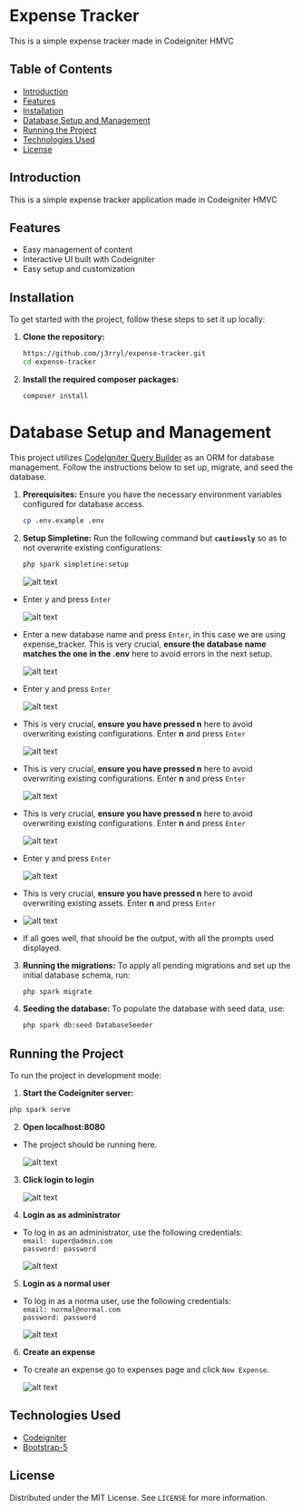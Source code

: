 # Expense Tracker

This is a simple expense tracker made in Codeigniter HMVC

## Table of Contents

- [Introduction](#introduction)
- [Features](#features)
- [Installation](#installation)
- [Database Setup and Management](#database-setup-and-management)
- [Running the Project](#running-the-project)
- [Technologies Used](#technologies-used)
- [License](#license)

## Introduction

This is a simple expense tracker application made in Codeigniter HMVC

## Features

- Easy management of content
- Interactive UI built with Codeigniter
- Easy setup and customization

## Installation

To get started with the project, follow these steps to set it up locally:

1. **Clone the repository:**

   ```bash
   https://github.com/j3rryl/expense-tracker.git
   cd expense-tracker
   ```

2. **Install the required composer packages:**

   ```bash
   composer install
   ```

# Database Setup and Management

This project utilizes [CodeIgniter Query Builder](https://codeigniter.com/user_guide/database/query_builder.html) as an ORM for database management. Follow the instructions below to set up, migrate, and seed the database.

1. **Prerequisites:**
   Ensure you have the necessary environment variables configured for database access.

   ```bash
   cp .env.example .env
   ```

2. **Setup Simpletine:**
   Run the following command but **`cautiously`** so as to not overwrite existing configurations:

   ```bash
   php spark simpletine:setup
   ```

   ![alt text](image.png)

- Enter y and press `Enter`

  ![alt text](image-1.png)

- Enter a new database name and press `Enter`, in this case we are using expense_tracker.
  This is very crucial, **ensure the database name matches the one in the .env** here to avoid errors in the next setup.

  ![alt text](image-2.png)

- Enter y and press `Enter`

  ![alt text](image-3.png)

- This is very crucial, **ensure you have pressed n** here to avoid overwriting existing configurations.
  Enter **n** and press `Enter`

  ![alt text](image-4.png)

- This is very crucial, **ensure you have pressed n** here to avoid overwriting existing configurations.
  Enter **n** and press `Enter`

  ![alt text](image-5.png)

- This is very crucial, **ensure you have pressed n** here to avoid overwriting existing configurations.
  Enter **n** and press `Enter`

  ![alt text](image-6.png)

- Enter y and press `Enter`

  ![alt text](image-7.png)

- This is very crucial, **ensure you have pressed n** here to avoid overwriting existing assets.
  Enter **n** and press `Enter`

- ![alt text](image-8.png)

- If all goes well, that should be the output, with all the prompts used displayed.

3. **Running the migrations:**
   To apply all pending migrations and set up the initial database schema, run:

   ```bash
   php spark migrate
   ```

4. **Seeding the database:**
   To populate the database with seed data, use:

   ```bash
   php spark db:seed DatabaseSeeder
   ```

## Running the Project

To run the project in development mode:

1. **Start the Codeigniter server:**

```bash
php spark serve
```

2. **Open localhost:8080**

- The project should be running here.

  ![alt text](image-10.png)

3. **Click login to login**

   ![alt text](image-11.png)

4. **Login as as administrator**

- To log in as an administrator, use the following credentials:  
   `email: super@admin.com`  
   `password: password`

  ![alt text](image-9.png)

5. **Login as a normal user**

- To log in as a norma user, use the following credentials:  
   `email: normal@normal.com`  
   `password: password`

  ![alt text](image-12.png)

6. **Create an expense**

- To create an expense go to expenses page and click `New Expense`.

  ![alt text](image-13.png)

## Technologies Used

- [Codeigniter](https://codeigniter.com/)
- [Bootstrap-5](https://getbootstrap.com/docs/5.0/getting-started/introduction/)

## License

Distributed under the MIT License. See `LICENSE` for more information.
